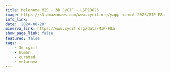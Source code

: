 ```yaml
---
title: Melanoma MIS - 3D CyCIF - LSP13625
image: https://s3.amazonaws.com/www.cycif.org/yapp-nirmal-2023/MIP-F8a-16bit-bgsub-minerva/Hoechst_ffffff-langerin_ff0000-MART1_00ff00-SOX10_0000ff.jpg
info_link: 
date: '2024-08-28'
minerva_link: https://www.cycif.org/data/MIP-F8a
show_page_link: false
featured: false
tags:
    - 3d-cycif
    - human
    - curated
    - melanoma
---
```


